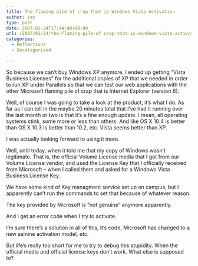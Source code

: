 ```yaml
---
title: The flaming pile of crap that is Windows Vista Activation
author: jay
type: post
date: 2007-01-24T17:44:40+00:00
url: /2007/01/24/the-flaming-pile-of-crap-that-is-windows-vista-activation/
categories:
  - Reflections
  - Uncategorized

---
```

So because we can’t buy Windows XP anymore, I ended up getting “Vista Business Licenses” for the additional copies of XP that we needed in order to run XP under Parallels so that we can test our web applications with the other Microsoft flaming pile of crap that is Internet Explorer (version 6).

Well, of course I was going to take a look at the product, it’s what I do. As far as I can tell in the maybe 20 minutes total that I’ve had it running over the last month or two is that it’s a fine enough update. I mean, all operating systems stink, some more or less than others. And like OS X 10.4 is better than OS X 10.3 is better than 10.2, etc. Vista seems better than XP.

I was actually looking forward to using it more.

Well, until today, when it told me that my copy of Windows wasn’t legitimate. That is, the official Volume License media that I got from our Volume License vendor, and used the License Key that I officially received from Microsoft &#8211; when I called them and asked for a Windows Vista Business License Key.

We have some kind of Key managment service set up on campus, but I apparently can’t run the commands to set that because of whatever reason.

The key provided by Microsoft is “not genuine” anymore apparently.

And I get an error code when I try to activate.

I’m sure there’s a solution in all of this, it’s code, Microsoft has changed to a new asinine activation model, etc.

But life’s really too short for me to try to debug this stupidity. When the official media and official license keys don’t work. What else is supposed to?